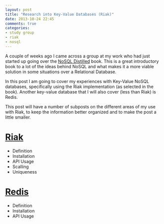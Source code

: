 ```yaml
---
layout: post
title: "Research into Key-Value Databases (Riak)"
date: 2013-10-24 22:45
comments: true
categories: 
- study group
- riak
- nosql
---
```


A couple of weeks ago I came across a group at my work who had just started up going over the 
[NoSQL Distilled](http://www.amazon.com/NoSQL-Distilled-Emerging-Persistence-ebook/dp/B0090J3SYW)
book. This is a great introductory book to a lot of the ideas behind NoSQL and what makes it 
a more viable solution in some situations over a Relational Database.  

In this post I am going to cover my experiences with Key-Value NoSQL databases, specifically 
using the Riak implementation (as selected in the book). Another key-value database that I
will also cover (less than Riak) is Redis.  

<!-- More -->

This post will have a number of subposts on the different areas of my use with Riak, to keep
the information better organized and to make the post a little smaller.  

# [Riak](http://basho.com/riak/)

* Definition
* Installation
* API Usage
* Scalling
* Uniqueness

# [Redis](redis.io)

* Definition
* Installation
* API Usage


